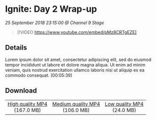 # Ignite: Day 2 Wrap-up

*25 September 2018 23:15:00 @ Channel 9 Stage*

> [!VIDEO https://www.youtube.com/embed/pMz8CRTgEZE]

## Details

Lorem ipsum dolor sit amet, consectetur adipiscing elit, sed do eiusmod tempor incididunt ut labore et dolore magna aliqua. Ut enim ad minim veniam, quis nostrud exercitation ullamco laboris nisi ut aliquip ex ea commodo consequat. (00:05:39)

## Download

||||
|:--:|:----:|:-:|
|[High quality MP4](https://sec.ch9.ms/ch9/f1b8/48edc181-7e09-48fb-bfed-dedfd5e0f1b8/ch9d2wrap_high.mp4)<br />(167.0 MB)|[Medium quality MP4](https://sec.ch9.ms/ch9/f1b8/48edc181-7e09-48fb-bfed-dedfd5e0f1b8/ch9d2wrap_mid.mp4)<br />(106.0 MB)|[Low quality MP4](https://sec.ch9.ms/ch9/f1b8/48edc181-7e09-48fb-bfed-dedfd5e0f1b8/ch9d2wrap.mp4)<br />(24.0 MB)|